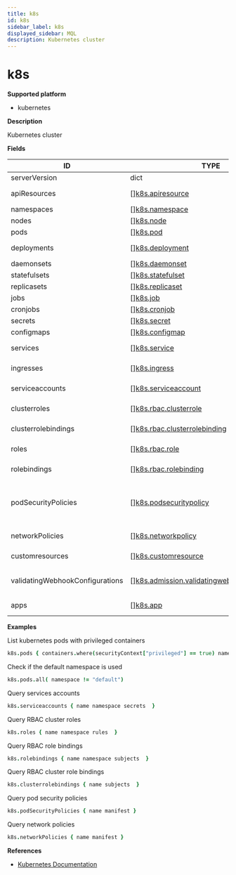 ```yaml
---
title: k8s
id: k8s
sidebar_label: k8s
displayed_sidebar: MQL
description: Kubernetes cluster
---
```


# k8s

**Supported platform**

- kubernetes

**Description**

Kubernetes cluster

**Fields**

| ID                              | TYPE                                                                                                      | DESCRIPTION                                                                      |
| ------------------------------- | --------------------------------------------------------------------------------------------------------- | -------------------------------------------------------------------------------- |
| serverVersion                   | dict                                                                                                      | Cluster version                                                                  |
| apiResources                    | &#91;&#93;[k8s.apiresource](k8s.apiresource.md)                                                           | Available resource types                                                         |
| namespaces                      | &#91;&#93;[k8s.namespace](k8s.namespace.md)                                                               | Cluster namespaces                                                               |
| nodes                           | &#91;&#93;[k8s.node](k8s.node.md)                                                                         | Cluster nodes                                                                    |
| pods                            | &#91;&#93;[k8s.pod](k8s.pod.md)                                                                           | Cluster Pods                                                                     |
| deployments                     | &#91;&#93;[k8s.deployment](k8s.deployment.md)                                                             | Cluster deployments                                                              |
| daemonsets                      | &#91;&#93;[k8s.daemonset](k8s.daemonset.md)                                                               | Cluster DaemonSets                                                               |
| statefulsets                    | &#91;&#93;[k8s.statefulset](k8s.statefulset.md)                                                           | Cluster StatefulSets                                                             |
| replicasets                     | &#91;&#93;[k8s.replicaset](k8s.replicaset.md)                                                             | Cluster ReplicaSets                                                              |
| jobs                            | &#91;&#93;[k8s.job](k8s.job.md)                                                                           | Cluster Jobs                                                                     |
| cronjobs                        | &#91;&#93;[k8s.cronjob](k8s.cronjob.md)                                                                   | Cluster CronJobs                                                                 |
| secrets                         | &#91;&#93;[k8s.secret](k8s.secret.md)                                                                     | Cluster Secrets                                                                  |
| configmaps                      | &#91;&#93;[k8s.configmap](k8s.configmap.md)                                                               | ConfigMaps                                                                       |
| services                        | &#91;&#93;[k8s.service](k8s.service.md)                                                                   | Kubernetes Services                                                              |
| ingresses                       | &#91;&#93;[k8s.ingress](k8s.ingress.md)                                                                   | Kubernetes Ingresses                                                             |
| serviceaccounts                 | &#91;&#93;[k8s.serviceaccount](k8s.serviceaccount.md)                                                     | Kubernetes service accounts                                                      |
| clusterroles                    | &#91;&#93;[k8s.rbac.clusterrole](k8s.rbac.clusterrole.md)                                                 | Kubernetes RBAC ClusterRoles                                                     |
| clusterrolebindings             | &#91;&#93;[k8s.rbac.clusterrolebinding](k8s.rbac.clusterrolebinding.md)                                   | Kubernetes RBAC ClusterRoleBindings                                              |
| roles                           | &#91;&#93;[k8s.rbac.role](k8s.rbac.role.md)                                                               | Kubernetes RBAC roles                                                            |
| rolebindings                    | &#91;&#93;[k8s.rbac.rolebinding](k8s.rbac.rolebinding.md)                                                 | Kubernetes RBAC RoleBindings                                                     |
| podSecurityPolicies             | &#91;&#93;[k8s.podsecuritypolicy](k8s.podsecuritypolicy.md)                                               | Kubernetes PodSecurityPolicies, Deprecated: This was removed in Kubernetes v1.25 |
| networkPolicies                 | &#91;&#93;[k8s.networkpolicy](k8s.networkpolicy.md)                                                       | Kubernetes network policies                                                      |
| customresources                 | &#91;&#93;[k8s.customresource](k8s.customresource.md)                                                     | Kubernetes custom resources                                                      |
| validatingWebhookConfigurations | &#91;&#93;[k8s.admission.validatingwebhookconfiguration](k8s.admission.validatingwebhookconfiguration.md) | Kubernetes admission webhook configurations                                      |
| apps                            | &#91;&#93;[k8s.app](k8s.app.md)                                                                           | Kubernetes applications                                                          |

**Examples**

List kubernetes pods with privileged containers

```coffee
k8s.pods { containers.where(securityContext["privileged"] == true) name }
```

Check if the default namespace is used

```coffee
k8s.pods.all( namespace != "default")
```

Query services accounts

```coffee
k8s.serviceaccounts { name namespace secrets  }
```

Query RBAC cluster roles

```coffee
k8s.roles { name namespace rules  }
```

Query RBAC role bindings

```coffee
k8s.rolebindings { name namespace subjects  }
```

Query RBAC cluster role bindings

```coffee
k8s.clusterrolebindings { name subjects  }
```

Query pod security policies

```coffee
k8s.podSecurityPolicies { name manifest }
```

Query network policies

```coffee
k8s.networkPolicies { name manifest }
```

**References**

- [Kubernetes Documentation](https://kubernetes.io/docs/home/)
